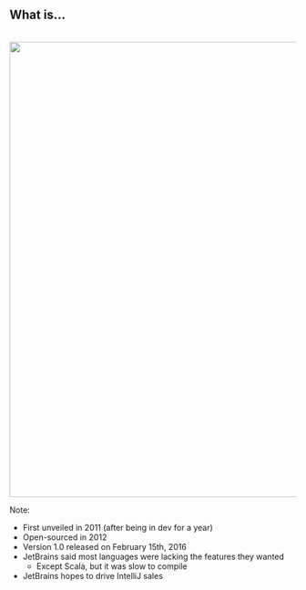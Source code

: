 ## What is...
<br />
<img src="img/kotlin-full-logo.png" width="800">

Note:
+ First unveiled in 2011 (after being in dev for a year)
+ Open-sourced in 2012
+ Version 1.0 released on February 15th, 2016
+ JetBrains said most languages were lacking the features they wanted
    + Except Scala, but it was slow to compile
+ JetBrains hopes to drive IntelliJ sales